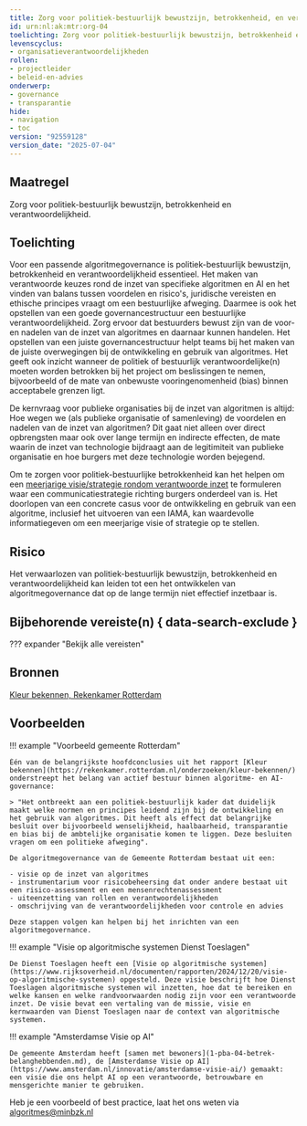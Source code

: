 ```yaml
---
title: Zorg voor politiek-bestuurlijk bewustzijn, betrokkenheid, en verantwoordelijkheid
id: urn:nl:ak:mtr:org-04
toelichting: Zorg voor politiek-bestuurlijk bewustzijn, betrokkenheid en verantwoordelijkheid. Zorg dat bestuurders bewust zijn van de voor- en nadelen van de inzet van algoritmes en daarnaar kunnen handelen.
levenscyclus:
- organisatieverantwoordelijkheden
rollen:
- projectleider
- beleid-en-advies
onderwerp:
- governance
- transparantie
hide:
- navigation
- toc
version: "92559128"
version_date: "2025-07-04"
---
```

<!-- tags -->

## Maatregel
Zorg voor politiek-bestuurlijk bewustzijn, betrokkenheid en verantwoordelijkheid.

## Toelichting
Voor een passende algoritmegovernance is politiek-bestuurlijk bewustzijn, betrokkenheid en verantwoordelijkheid essentieel.
Het maken van verantwoorde keuzes rond de inzet van specifieke algoritmen en AI en het vinden van balans tussen voordelen en risico's, juridische vereisten en ethische principes vraagt om een bestuurlijke afweging. Daarmee is ook het opstellen van een goede governancestructuur een bestuurlijke verantwoordelijkheid.
Zorg ervoor dat bestuurders bewust zijn van de voor- en nadelen van de inzet van algoritmes en daarnaar kunnen handelen.
Het opstellen van een juiste governancestructuur helpt teams bij het maken van de juiste overwegingen bij de ontwikkeling en gebruik van algoritmes. Het geeft ook inzicht wanneer de politiek of bestuurlijk verantwoordelijke(n) moeten worden betrokken bij het project om beslissingen te nemen, bijvoorbeeld of de mate van onbewuste vooringenomenheid (bias) binnen acceptabele grenzen ligt.

De kernvraag voor publieke organisaties bij de inzet van algoritmen is altijd: Hoe wegen we (als publieke organisatie of samenleving) de voordelen en nadelen van de inzet van algoritmen?
Dit gaat niet alleen over direct opbrengsten maar ook over lange termijn en indirecte effecten, de mate waarin de inzet van technologie bijdraagt aan de legitimiteit van publieke organisatie en hoe burgers met deze technologie worden bejegend.

Om te zorgen voor politiek-bestuurlijke betrokkenheid kan het helpen om een [meerjarige visie/strategie rondom verantwoorde inzet](0-org-02-beleid-opstellen-inzet-algoritmes.md) te formuleren waar een communicatiestrategie richting burgers onderdeel van is.
Het doorlopen van een concrete casus voor de ontwikkeling en gebruik van een algoritme, inclusief het uitvoeren van een IAMA, kan waardevolle informatiegeven om een meerjarige visie of strategie op te stellen.


## Risico
Het verwaarlozen van politiek-bestuurlijk bewustzijn, betrokkenheid en verantwoordelijkheid kan leiden tot een het ontwikkelen van algoritmegovernance dat op de lange termijn niet effectief inzetbaar is.

## Bijbehorende vereiste(n) { data-search-exclude }
<!-- Hier volgt een lijst met vereisten op basis van de in de metadata ingevulde vereiste -->

<!-- Let op! onderstaande regel met 'list_vereisten_on_maatregelen_page' niet weghalen! Deze maakt automatisch een lijst van bijbehorende verseisten op basis van de metadata  -->
??? expander "Bekijk alle vereisten"
    <!-- list_vereisten_on_maatregelen_page -->

## Bronnen
[Kleur bekennen, Rekenkamer Rotterdam](https://rekenkamer.rotterdam.nl/onderzoeken/kleur-bekennen/)

## Voorbeelden
!!! example "Voorbeeld gemeente Rotterdam"

    Één van de belangrijkste hoofdconclusies uit het rapport [Kleur bekennen](https://rekenkamer.rotterdam.nl/onderzoeken/kleur-bekennen/) onderstreept het belang van actief bestuur binnen algoritme- en AI-governance:

    > "Het ontbreekt aan een politiek-bestuurlijk kader dat duidelijk maakt welke normen en principes leidend zijn bij de ontwikkeling en het gebruik van algoritmes. Dit heeft als effect dat belangrijke besluit over bijvoorbeeld wenselijkheid, haalbaarheid, transparantie en bias bij de ambtelijke organisatie komen te liggen. Deze besluiten vragen om een politieke afweging".

    De algoritmegovernance van de Gemeente Rotterdam bestaat uit een:

    - visie op de inzet van algoritmes
    - instrumentarium voor risicobeheersing dat onder andere bestaat uit een risico-assessment en een mensenrechtenassessment
    - uiteenzetting van rollen en verantwoordelijkheden
    - omschrijving van de verantwoordelijkheden voor controle en advies

    Deze stappen volgen kan helpen bij het inrichten van een algoritmegovernance.

!!! example "Visie op algoritmische systemen Dienst Toeslagen"

    De Dienst Toeslagen heeft een [Visie op algoritmische systemen](https://www.rijksoverheid.nl/documenten/rapporten/2024/12/20/visie-op-algoritmische-systemen) opgesteld. Deze visie beschrijft hoe Dienst Toeslagen algoritmische systemen wil inzetten, hoe dat te bereiken en welke kansen en welke randvoorwaarden nodig zijn voor een verantwoorde inzet. De visie bevat een vertaling van de missie, visie en kernwaarden van Dienst Toeslagen naar de context van algoritmische systemen.

!!! example "Amsterdamse Visie op AI"

    De gemeente Amsterdam heeft [samen met bewoners](1-pba-04-betrek-belanghebbenden.md), de [Amsterdamse Visie op AI](https://www.amsterdam.nl/innovatie/amsterdamse-visie-ai/) gemaakt: een visie die ons helpt AI op een verantwoorde, betrouwbare en mensgerichte manier te gebruiken.

Heb je een voorbeeld of best practice, laat het ons weten via algoritmes@minbzk.nl
